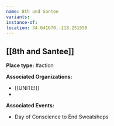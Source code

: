 ```yaml
---
name: 8th and Santee
variants: 
instance-of: 
location: 34.041670,-118.251550
---
```

## [[8th and Santee]]

**Place type:** #action

**Associated Organizations:** 
- [[UNITE!]]
- 

**Associated Events:** 
- Day of Conscience to End Sweatshops